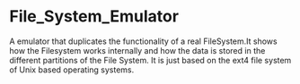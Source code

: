 # File_System_Emulator
A emulator that duplicates the functionality of a real FileSystem.It shows how the Filesystem works internally and how the data is stored in the different partitions of  the File System.
It is just based on the ext4 file system of Unix based operating systems.
